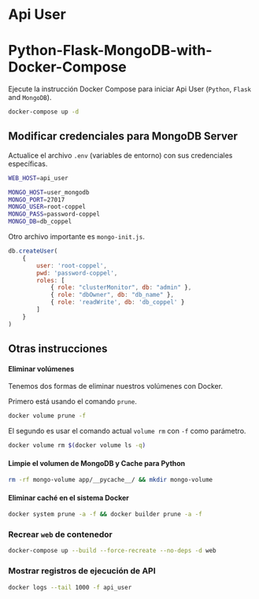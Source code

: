 # Api User
# Python-Flask-MongoDB-with-Docker-Compose

Ejecute la instrucción Docker Compose para iniciar Api User (`Python`, `Flask` and `MongoDB`). 

```bash
docker-compose up -d
```

## Modificar credenciales para MongoDB Server

Actualice el archivo `.env` (variables de entorno) con sus credenciales específicas.

```bash
WEB_HOST=api_user

MONGO_HOST=user_mongodb
MONGO_PORT=27017
MONGO_USER=root-coppel
MONGO_PASS=password-coppel
MONGO_DB=db_coppel
```

Otro archivo importante es `mongo-init.js`.

```javascript
db.createUser(
    {
        user: 'root-coppel',
        pwd: 'password-coppel',
        roles: [
            { role: "clusterMonitor", db: "admin" },
            { role: "dbOwner", db: "db_name" },
            { role: 'readWrite', db: 'db_coppel' }
        ]
    }
)
```

## Otras instrucciones

#### Eliminar volúmenes
Tenemos dos formas de eliminar nuestros volúmenes con Docker.

Primero está usando el comando `prune`.

```bash
docker volume prune -f
```

El segundo es usar el comando actual `volume rm` con `-f` como parámetro.

```bash
docker volume rm $(docker volume ls -q)
```

#### Limpie el volumen de MongoDB y Cache para Python

```bash
rm -rf mongo-volume app/__pycache__/ && mkdir mongo-volume
```

#### Eliminar caché en el sistema Docker

```bash
docker system prune -a -f && docker builder prune -a -f
```

### Recrear  `web` de contenedor

```bash
docker-compose up --build --force-recreate --no-deps -d web
```

### Mostrar registros de ejecución de API

```bash
docker logs --tail 1000 -f api_user
```
